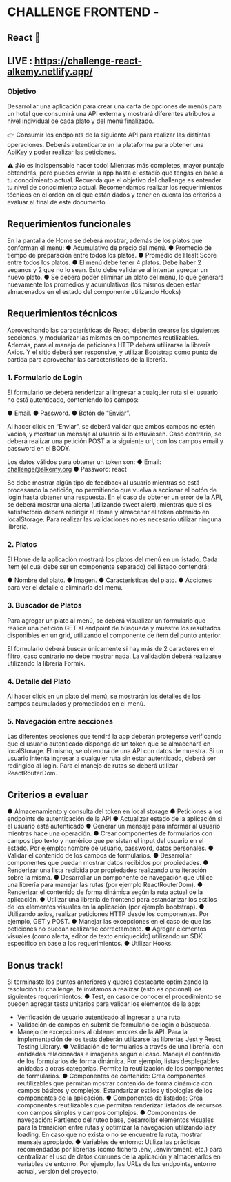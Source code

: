 # CHALLENGE FRONTEND -

## React 🚀

## LIVE : https://challenge-react-alkemy.netlify.app/

### Objetivo

Desarrollar una aplicación para crear una carta de opciones de menús para un hotel que consumirá una
API externa y mostrará diferentes atributos a nivel individual de cada plato y del menú finalizado.

👉 Consumir los endpoints de la siguiente API para realizar las distintas operaciones. Deberás
autenticarte en la plataforma para obtener una ApiKey y poder realizar las peticiones.

⚠ ¡No es indispensable hacer todo!
Mientras más completes, mayor puntaje obtendrás, pero puedes enviar la app hasta el estadío que
tengas en base a tu conocimiento actual. Recuerda que el objetivo del challenge es entender tu nivel
de conocimiento actual. Recomendamos realizar los requerimientos técnicos en el orden en el que
están dados y tener en cuenta los criterios a evaluar al final de este documento.

## Requerimientos funcionales

En la pantalla de Home se deberá mostrar, además de los platos que conforman el menú:
● Acumulativo de precio del menú.
● Promedio de tiempo de preparación entre todos los platos.
● Promedio de Healt Score entre todos los platos.
● El menú debe tener 4 platos. Debe haber 2 veganos y 2 que no lo sean. Esto debe
validarse al intentar agregar un nuevo plato.
● Se deberá poder eliminar un plato del menú, lo que generará nuevamente los promedios
y acumulativos (los mismos deben estar almacenados en el estado del componente
utilizando Hooks)

## Requerimientos técnicos

Aprovechando las características de React, deberán crearse las siguientes secciones, y modularizar
las mismas en componentes reutilizables.
Además, para el manejo de peticiones HTTP deberá utilizarse la librería Axios. Y el sitio deberá ser
responsive, y utilizar Bootstrap como punto de partida para aprovechar las características de la
librería.

### 1. Formulario de Login

El formulario se deberá renderizar al ingresar a cualquier ruta si el usuario no está autenticado,
conteniendo los campos:

● Email.
● Password.
● Botón de “Enviar”.

Al hacer click en “Enviar”, se deberá validar que ambos campos no estén vacíos, y mostrar un mensaje
al usuario si lo estuviesen. Caso contrario, se deberá realizar una petición POST a la siguiente url, con
los campos email y password en el BODY.

Los datos válidos para obtener un token son:
● Email: challenge@alkemy.org
● Password: react

Se debe mostrar algún tipo de feedback al usuario mientras se está procesando la petición, no
permitiendo que vuelva a accionar el botón de login hasta obtener una respuesta.
En el caso de obtener un error de la API, se deberá mostrar una alerta (utilizando sweet alert), mientras
que si es satisfactorio deberá redirigir al Home y almacenar el token obtenido en localStorage. Para
realizar las validaciones no es necesario utilizar ninguna librería.

### 2. Platos

El Home de la aplicación mostrará los platos del menú en un listado. Cada ítem (el cuál debe ser un
componente separado) del listado contendrá:

● Nombre del plato.
● Imagen.
● Características del plato.
● Acciones para ver el detalle o eliminarlo del menú.

### 3. Buscador de Platos

Para agregar un plato al menú, se deberá visualizar un formulario que realice una petición GET al
endpoint de búsqueda y muestre los resultados disponibles en un grid, utilizando el componente de
ítem del punto anterior.

El formulario deberá buscar únicamente si hay más de 2 caracteres en el filtro, caso contrario no debe
mostrar nada. La validación deberá realizarse utilizando la librería Formik.

### 4. Detalle del Plato

Al hacer click en un plato del menú, se mostrarán los detalles de los campos acumulados y
promediados en el menú.

### 5. Navegación entre secciones

Las diferentes secciones que tendrá la app deberán protegerse verificando que el usuario autenticado
disponga de un token que se almacenará en localStorage. El mismo, se obtendrá de una API con datos
de muestra. Si un usuario intenta ingresar a cualquier ruta sin estar autenticado, deberá ser redirigido al
login. Para el manejo de rutas se deberá utilizar ReactRouterDom.

## Criterios a evaluar

● Almacenamiento y consulta del token en local storage
● Peticiones a los endpoints de autenticación de la API
● Actualizar estado de la aplicación si el usuario está autenticado
● Generar un mensaje para informar al usuario mientras hace una operación.
● Crear componentes de formularios con campos tipo texto y numérico que persistan el
input del usuario en el estado. Por ejemplo: nombre de usuario, password, datos
personales.
● Validar el contenido de los campos de formularios.
● Desarrollar componentes que puedan mostrar datos recibidos por propiedades.
● Renderizar una lista recibida por propiedades realizando una iteración sobre la misma.
● Desarrollar un componente de navegación que utilice una librería para manejar las rutas
(por ejemplo ReactRouterDom).
● Renderizar el contenido de forma dinámica según la ruta actual de la aplicación.
● Utilizar una librería de frontend para estandarizar los estilos de los elementos visuales en
la aplicación (por ejemplo bootstrap).
● Utilizando axios, realizar peticiones HTTP desde los componentes. Por ejemplo, GET y
POST.
● Manejar las excepciones en el caso de que las peticiones no puedan realizarse
correctamente.
● Agregar elementos visuales (como alerta, editor de texto enriquecido) utilizando un SDK
específico en base a los requerimientos.
● Utilizar Hooks.

## Bonus track!

Si terminaste los puntos anteriores y queres destacarte optimizando la resolución tu challenge, te
invitamos a realizar (esto es opcional) los siguientes requerimientos:
● Test, en caso de conocer el procedimiento se pueden agregar tests unitarios para validar
los elementos de la app:

-   Verificación de usuario autenticado al ingresar a una ruta.
-   Validación de campos en submit de formulario de login o búsqueda.
-   Manejo de excepciones al obtener errores de la API.
    Para la implementación de los tests deberán utilizarse las librerías Jest y React Testing
    Library.
    ● Validación de formularios a través de una librería, con entidades relacionadas e
    imágenes según el caso. Maneja el contenido de los formularios de forma dinámica. Por
    ejemplo, listas desplegables anidadas a otras categorías. Permite la reutilización de los
    componentes de formularios.
    ● Componentes de contenido: Crea componentes reutilizables que permitan mostrar
    contenido de forma dinámica con campos básicos y complejos. Estandarizar estilos y
    tipologías de los componentes de la aplicación.
    ● Componentes de listados: Crea componentes reutilizables que permitan renderizar
    listados de recursos con campos simples y campos complejos.
    ● Componentes de navegación: Partiendo del ruteo base, desarrollar elementos visuales
    para la transición entre rutas y optimizar la navegación utilizando lazy loading. En caso
    que no exista o no se encuentre la ruta, mostrar mensaje apropiado.
    ● Variables de entorno: Utiliza las prácticas recomendadas por librerías (como fichero .env,
    .envinroment, etc.) para centralizar el uso de datos comunes de la aplicación y
    almacenarlos en variables de entorno. Por ejemplo, las URLs de los endpoints, entorno
    actual, versión del proyecto.
